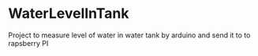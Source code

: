 # WaterLevelInTank
Project to measure level of water in water tank by arduino and send it to to rapsberry PI
